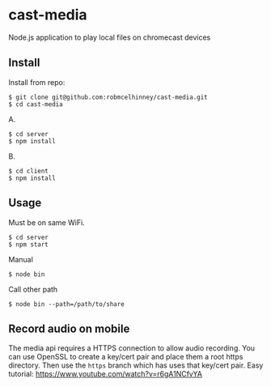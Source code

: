 # cast-media
Node.js application to play local files on chromecast devices

## Install

Install from repo:

    $ git clone git@github.com:robmcelhinney/cast-media.git
    $ cd cast-media
A.

    $ cd server
    $ npm install
B.

    $ cd client
    $ npm install

## Usage
Must be on same WiFi.

    $ cd server
    $ npm start


Manual

	$ node bin
 
Call other path

	$ node bin --path=/path/to/share


## Record audio on mobile

The media api requires a HTTPS connection to allow audio recording. You can use OpenSSL to create a key/cert pair and place them a root https directory.
Then use the `https` branch which has uses that key/cert pair.
Easy tutorial: https://www.youtube.com/watch?v=r6gA1NCfvYA
